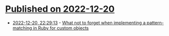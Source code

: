 # [Published on 2022-12-20](index.md)

* [2022-12-20, 22:29:13](https://lobste.rs/s/aejjgw/what_not_forget_when_implementing) - [What not to forget when implementing a pattern-matching in Ruby for custom objects](https://zverok.space/blog/2022-12-20-pattern-matching.html)
